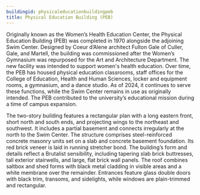 ```yaml
---
buildingid: physicaleducationbuildingpeb
title: Physical Education Building (PEB)
---
```


Originally known as the Women’s Health Education Center, the Physical Education Building (PEB) was completed in 1970 alongside the adjoining Swim Center. Designed by Coeur d’Alene architect Fulton Gale of Culler, Gale, and Martell, the building was commissioned after the Women’s Gymnasium was repurposed for the Art and Architecture Department. The new facility was intended to support women's health education. Over time, the PEB has housed physical education classrooms, staff offices for the College of Education, Health and Human Sciences, locker and equipment rooms, a gymnasium, and a dance studio. As of 2024, it continues to serve these functions, while the Swim Center remains in use as originally intended. The PEB contributed to the university’s educational mission during a time of campus expansion.

The two-story building features a rectangular plan with a long eastern front, short north and south ends, and projecting wings to the northeast and southwest. It includes a partial basement and connects irregularly at the north to the Swim Center. The structure comprises steel-reinforced concrete masonry units set on a slab and concrete basement foundation. Its red brick veneer is laid in running stretcher bond. The building’s form and details reflect a Brutalist sensibility, including tapering slab brick buttresses, tall exterior stairwells, and large, flat brick wall panels. The roof combines saltbox and shed forms with black metal cladding in visible areas and a white membrane over the remainder. Entrances feature glass double doors with black trim, transoms, and sidelights, while windows are plain-trimmed and rectangular.
